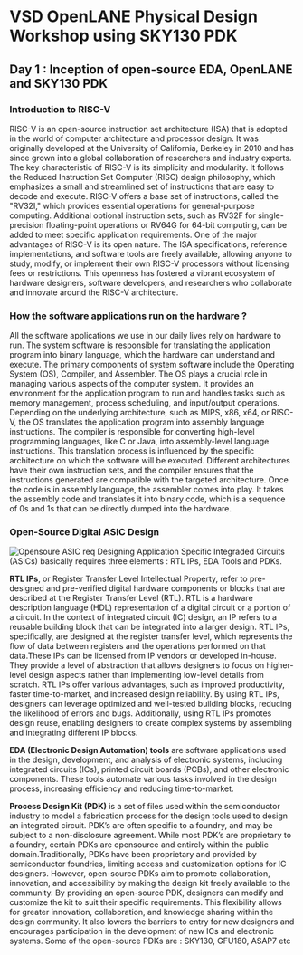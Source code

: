 # **VSD OpenLANE Physical Design Workshop using SKY130 PDK**
## Day 1 : Inception of open-source EDA, OpenLANE and SKY130 PDK
### Introduction to RISC-V
RISC-V is an open-source instruction set architecture (ISA) that is adopted in the world of computer architecture and processor design. It was originally developed at the University of California, Berkeley in 2010 and has since grown into a global collaboration of researchers and industry experts. The key characteristic of RISC-V is its simplicity and modularity. It follows the Reduced Instruction Set Computer (RISC) design philosophy, which emphasizes a small and streamlined set of instructions that are easy to decode and execute. RISC-V offers a base set of instructions, called the "RV32I," which provides essential operations for general-purpose computing. Additional optional instruction sets, such as RV32F for single-precision floating-point operations or RV64G for 64-bit computing, can be added to meet specific application requirements. One of the major advantages of RISC-V is its open nature. The ISA specifications, reference implementations, and software tools are freely available, allowing anyone to study, modify, or implement their own RISC-V processors without licensing fees or restrictions. This openness has fostered a vibrant ecosystem of hardware designers, software developers, and researchers who collaborate and innovate around the RISC-V architecture.

### How the software applications run on the hardware ?
All the software applications we use in our daily lives rely on hardware to run. The system software is responsible for translating the application program into binary language, which the hardware can understand and execute. The primary components of system software include the Operating System (OS), Compiler, and Assembler. The OS plays a crucial role in managing various aspects of the computer system. It provides an environment for the application program to run and handles tasks such as memory management, process scheduling, and input/output operations. Depending on the underlying architecture, such as MIPS, x86, x64, or RISC-V, the OS translates the application program into assembly language instructions. The compiler is responsible for converting high-level programming languages, like C or Java, into assembly-level language instructions. This translation process is influenced by the specific architecture on which the software will be executed. Different architectures have their own instruction sets, and the compiler ensures that the instructions generated are compatible with the targeted architecture. Once the code is in assembly language, the assembler comes into play. It takes the assembly code and translates it into binary code, which is a sequence of 0s and 1s that can be directly dumped into the hardware.

### Open-Source Digital ASIC Design
![Opensoure ASIC req](https://github.com/KanishR1/vsd_openlane_workshop/assets/88330171/7c3b4a4d-ff10-4b12-89db-0e6c8cb6a612)
Designing Application Specific Integraded Circuits (ASICs) basically requires three elements : RTL IPs, EDA Tools and PDKs.

**RTL IPs**, or Register Transfer Level Intellectual Property, refer to pre-designed and pre-verified digital hardware components or blocks that are described at the Register Transfer Level (RTL). RTL is a hardware description language (HDL) representation of a digital circuit or a portion of a circuit. In the context of integrated circuit (IC) design, an IP refers to a reusable building block that can be integrated into a larger design. RTL IPs, specifically, are designed at the register transfer level, which represents the flow of data between registers and the operations performed on that data.These IPs can be licensed from IP vendors or developed in-house. They provide a level of abstraction that allows designers to focus on higher-level design aspects rather than implementing low-level details from scratch. RTL IPs offer various advantages, such as improved productivity, faster time-to-market, and increased design reliability. By using RTL IPs, designers can leverage optimized and well-tested building blocks, reducing the likelihood of errors and bugs. Additionally, using RTL IPs promotes design reuse, enabling designers to create complex systems by assembling and integrating different IP blocks.

**EDA (Electronic Design Automation) tools** are software applications used in the design, development, and analysis of electronic systems, including integrated circuits (ICs), printed circuit boards (PCBs), and other electronic components. These tools automate various tasks involved in the design process, increasing efficiency and reducing time-to-market.

**Process Design Kit (PDK)** is a set of files used within the semiconductor industry to model a fabrication process for the design tools used to design an integrated circuit.  PDK’s are often specific to a foundry, and may be subject to a non-disclosure agreement.  While most PDK’s are proprietary to a foundry, certain PDKs are opensource and entirely within the public domain.Traditionally, PDKs have been proprietary and provided by semiconductor foundries, limiting access and customization options for IC designers. However, open-source PDKs aim to promote collaboration, innovation, and accessibility by making the design kit freely available to the community. By providing an open-source PDK, designers can modify and customize the kit to suit their specific requirements. This flexibility allows for greater innovation, collaboration, and knowledge sharing within the design community. It also lowers the barriers to entry for new designers and encourages participation in the development of new ICs and electronic systems. Some of the  open-source PDKs are : SKY130, GFU180, ASAP7 etc

